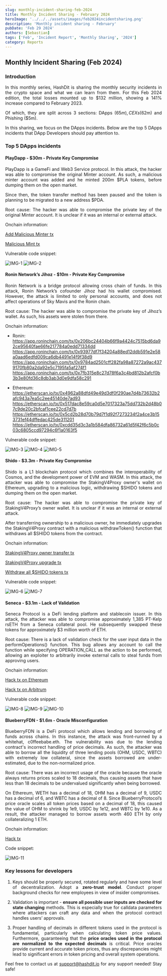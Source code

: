 ```yaml
---
slug: monthly-incident-sharing-feb-2024
title: Monthly Incident Sharing - February 2024
heroImage: '../../../assets/images/feb2024incidentsharing.png'
description: 'Monthly incident sharing - February'
pubDate: 'Feb 29 2024'
authors: [Sebastian]
tags: ['Feb', 'Incident Report', 'Monthly Sharing', '2024']
category: Reports
---
```

<div align="justify">

## Monthly Incident Sharing (Feb 2024)

### Introduction

In this monthly series, HashDit is sharing the monthly security incidents in the crypto space and what we can learn from them. For this Feb 2024 edition, the total losses mounted up to $132 million, showing a 141% increase compared to February 2023. 

Of which, they are split across 3 sections: DApps ($65m), CEXs ($62m) and Phishing ($5m).

In this sharing, we focus on the DApps incidents. Below are the top 5 DApps incidents that DApp Developers should pay attention to.

### Top 5 DApps incidents

#### PlayDapp - $30m - Private Key Compromise
PlayDapp is a GameFi and Web3 Service protocol. In this attack, the hacker was able to compromise the original Minter account. As such, a malicious minter account was added and he minted 200m $PLA tokens, before dumping them on the open market.

Since then, the token transfer method has been paused and the token is planning to be migrated to a new address $PDA.

Root cause: The hacker was able to compromise the private key of the original Minter account. It is unclear if it was an internal or external attack.

Onchain information:

[Add Malicious Minter tx](https://etherscan.io/tx/0xe834f28377b79759ac5495a91975a01e0876af9aae312228c1ac525846406170)

[Malicious Mint tx](https://etherscan.io/tx/0xe8be05f6a3360f63b9e78a30b4ba16ea4c7d0b530a8abf99390f1c831851fb7e)

Vulnerable code snippet:

![IMG-1](./2024-03-14-images/1.png)
![IMG-2](./2024-03-14-images/2.png)

#### Ronin Network’s Jihoz - $10m - Private Key Compromise
Ronin Network is a bridge protocol allowing cross chain of funds. In this attack, Ronin Network’s cofounder Jihoz had his wallet compromised. However, the attack is limited to only personal accounts, and does not affect operations of Sky Mavis and the Ronin chain.

Root cause: The hacker was able to compromise the private key of Jihoz’s wallet. As such, his assets were stolen from there.

Onchain information:

- Ronin:
    https://app.roninchain.com/tx/0x206bc24404b66f9a4424c7515bd6da92ce95640fae66fe217784a0edd71334dd 
    https://app.roninchain.com/tx/0x93977df7f34204a88ed12ddb591e2e58a0aad6edfd009ca6db4491e14f9f38d9 
    https://app.roninchain.com/tx/0x9784ad2501cff282fa98a87272a9ac4379170fb80a2da92e5c7195fa5af274f1 
    https://app.roninchain.com/tx/0x7fb315e8c27d78f6a3c4bd812b2afcf0b3b3e80fd36c8db3ab3d0e9dfa58c291 

- Ethereum:
    https://etherscan.io/tx/0x4962a88dfd49e49d3df0f290ae7d4b73632b2afc943a7ea5c2ee45140de7ad93 
    https://etherscan.io/tx/0x517dac8e59ca0d5e7017323a75dd732b2d48b07c9de20c2bfcaf1cee22cd7d7b 
    https://etherscan.io/tx/0x5cd2b28d70b79d7f1d92f7273234f2a4ce3b153731ef44dffedac425de311201 
    https://etherscan.io/tx/0xcdd35d3c3a1b584dfa86732a61d5f42f6c5b0c03c6805ccd97294c6f1a0163f5 

Vulnerable code snippet:

![IMG-3](./2024-03-14-images/3.png)
![IMG-4](./2024-03-14-images/4.png)
![IMG-5](./2024-03-14-images/5.png)

#### Shido - $3.3m - Private Key Compromise
Shido is a L1 blockchain protocol which combines the interoperability of Cosmos, and the development power of EVM and WASM. In this attack, the attacker was able to compromise the StakingV4Proxy owner's wallet on Ethereum, upgrading to a malicious logic, withdrawing $SHIDO tokens and dumping them on the open market. 

Root cause: The hacker was able to compromise the private key of StakingV4Proxy’s owner wallet. It is unclear if it was an internal or external attack.

After transferring ownership to a malicious owner, he immediately upgrades the StakingV4Proxy contract with a malicious withdrawToken() function that withdraws all $SHIDO tokens from the contract.

Onchain information:

[StakingV4Proxy owner transfer tx](https://etherscan.io/tx/0xaa76ea503fadddf775b1ef7f195676440fdc3ac46ab642798ab6fa7ae3aafcbe)

[StakingV4Proxy upgrade tx](https://etherscan.io/tx/0x5d4056cdf40d09a6715fd0f26895d0c60038899b45620f0a6a402c4cd425b672)

[Withdraw all $SHIDO tokens tx](https://etherscan.io/tx/0xed3000ddd8b4feb0902107f97a91815ecee8d7ccb57de9a9dbc50a4c07593cb3)

Vulnerable code snippet:

![IMG-6](./2024-03-14-images/6.png)
![IMG-7](./2024-03-14-images/7.png)


#### Seneca - $3.1m - Lack of Validation 
Seneca Protocol is a DeFi lending platform and stablecoin issuer. In this attack, the attacker was able to compromise approximately 1,385 PT-Kelp rsETH from a Seneca collateral pool. He subsequently swapped these tokens for approximately $3 million worth of ETH.

Root cause: There is a lack of validation check for the user input data in the performOperations() function. This bug allows any account to call the function while specifying OPERATION_CALL as the action to be performed, allowing an exploiter to arbitrarily invoke external calls to steal funds from approving users.

Onchain information:

[Hack tx on Ethereum](https://etherscan.io/tx/0x6da8f7cb19d6e56cd9b74298677986b3b55cb9db902175c2627b7d57a85e820d) 

[Hack tx on Arbitrum](https://arbiscan.io/tx/0x5e9c14e30ff1d56da37c17d84378650881095bda2802f0a0bff90fd3a8b11e31)


Vulnerable code snippet:

![IMG-8](./2024-03-14-images/8.png)
![IMG-9](./2024-03-14-images/9.png)
![IMG-10](./2024-03-14-images/10.png)


#### BlueberryFDN - $1.6m - Oracle Misconfiguration 
BlueberryFDN is a DeFi protocol which allows lending and borrowing of funds across chains. In this instance, the attack was front-runned by a whitehat, c0ffeebabe.eth. The vulnerability was due to the lending contract's incorrect handling of price decimals. As such, the attacker was able to borrow all the liquidity of three lending pools (OHM, USDC, WBTC) with extremely low collateral, since the assets borrowed are under-estimated, due to the non-normalized price.

Root cause: There was an incorrect usage of the oracle because the oracle always returns prices scaled to 18 decimals, thus causing assets that have less than 18 decimals to be undervalued significantly when being borrowed. 

On Ethereum, WETH has a decimal of 18, OHM has a decimal of 9, USDC has a decimal of 6, and WBTC has a decimal of 8. Since BlueberryProtocol’s price oracle scales all token prices based on a decimal of 18, this caused the value of OHM to shrink by 1e9, USDC by 1e12, and WBTC by 1e10. As a result, the attacker managed to borrow assets worth 460 ETH by only collateralizing 1 ETH.

Onchain information: 

[Hack tx](https://etherscan.io/tx/0xf0464b01d962f714eee9d4392b2494524d0e10ce3eb3723873afd1346b8b06e4 ) 

Code snippet:

![IMG-11](./2024-03-14-images/11.png)

### Key lessons for developers

1. Keys should be properly secured, rotated regularly and have some level of decentralization. Adopt a **zero-trust model**. 
Conduct proper background checks for new employees in view of insider compromises.


2. Validation is important - **ensure all possible user inputs are checked for state changing** methods. This is especially true for calldata parameters where attackers can craft any data and when the protocol contract handles users’ approvals.


3. Proper handling of decimals in different tokens used in the protocol is fundamental, particularly when calculating token price values. Furthermore, guaranteeing that the **price oracles used in the protocol are normalized to the expected decimals** is critical. Price oracles provide current and accurate token prices, thus any discrepancies might lead to significant errors in token pricing and overall system operations.

Feel free to contact us at support@hashdit.io for any support needed! Stay safe!

</div>